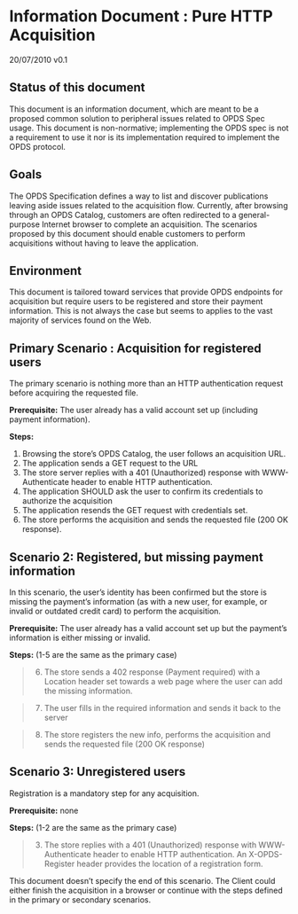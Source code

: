 # Information Document : Pure HTTP Acquisition #
20/07/2010 v0.1

## Status of this document ##

This document is an information document, which are meant to be a proposed common solution to peripheral issues related to OPDS Spec usage. This document is non-normative; implementing the OPDS spec is not a requirement to use it nor is its implementation required to implement the OPDS protocol.

## Goals ##

The OPDS Specification defines a way to list and discover publications leaving aside issues related to the acquisition flow. Currently, after browsing
through an OPDS Catalog, customers are often redirected to a general-purpose Internet browser to complete an acquisition.
The scenarios proposed by this document should enable customers to perform acquisitions without having to leave the application.

## Environment ##

This document is tailored toward services that provide OPDS endpoints for acquisition but require users to be registered and store their payment information. This is not always the case but seems to applies to the vast majority of services found on the Web.

## Primary Scenario : Acquisition for registered users ##

The primary scenario is nothing more than an HTTP authentication request before acquiring the requested file.

**Prerequisite:** The user already has a valid account set up (including payment information).

**Steps:**
  1. Browsing the store’s OPDS Catalog, the user follows an acquisition URL.
  1. The application sends a GET request to the URL
  1. The store server replies with a 401 (Unauthorized) response with WWW-Authenticate header to enable HTTP authentication.
  1. The application SHOULD ask the user to confirm its credentials to authorize the acquisition
  1. The application resends the GET request with credentials set.
  1. The store performs the acquisition and sends the requested file (200 OK response).


## Scenario 2: Registered, but missing payment information ##

In this scenario, the user’s identity has been confirmed but the store is missing the payment’s information (as with a new user, for example, or invalid or outdated credit card) to perform the acquisition.

**Prerequisite:** The user already has a valid account set up but the payment’s information is either missing or invalid.

**Steps:** (1-5 are the same as the primary case)
> 6. The store sends a 402 response (Payment required) with a Location header set towards a web page where the user can add the missing information.

> 7. The user fills in the required information and sends it back to the server

> 8. The store registers the new info, performs the acquisition and sends the requested file (200 OK response)


## Scenario 3: Unregistered users ##

Registration is a mandatory step for any acquisition.

**Prerequisite:** none

**Steps:** (1-2 are the same as the primary case)
> 3. The store replies with a 401 (Unauthorized) response with WWW-Authenticate header to enable HTTP authentication. An X-OPDS-Register header provides the location of a registration form.

This document doesn’t specify the end of this scenario. The Client could either finish the acquisition in a browser or continue with the steps defined in the primary or secondary scenarios.